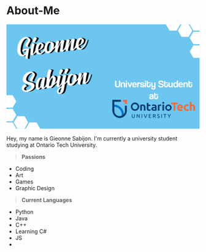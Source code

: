 # About-Me

![alt text](https://raw.githubusercontent.com/gieonneSabijon/gieonneSabijon/main/gieonneSabijonAboutMeBanner.jpg)

Hey, my name is Gieonne Sabijon. I'm currently a university student studying at Ontario Tech University. 

> **Passions**

 - Coding
 - Art
 - Games
 - Graphic Design
 

> **Current Languages**

 - Python
 - Java
 - C++
 - Learning C#
 - JS
 - 
